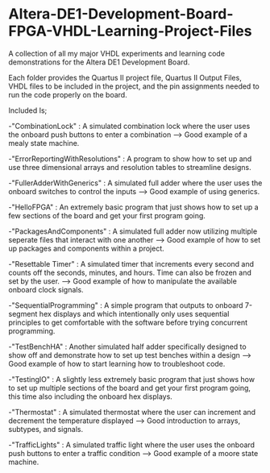 # Altera-DE1-Development-Board-FPGA-VHDL-Learning-Project-Files
A collection of all my major VHDL experiments and learning code demonstrations for the Altera DE1 Development Board.

Each folder provides the Quartus II project file, Quartus II Output Files, VHDL files to be included in the project, and the pin assignments needed to run the code properly on the board.

Included Is;

-"CombinationLock" : A simulated combination lock where the user uses the onboard push buttons to enter a combination --> Good example of a mealy state machine.

-"ErrorReportingWithResolutions" : A program to show how to set up and use three dimensional arrays and resolution tables to streamline designs.

-"FullerAdderWithGenerics" : A simulated full adder where the user uses the onboard switches to control the inputs --> Good example of using generics.

-"HelloFPGA" : An extremely basic program that just shows how to set up a few sections of the board and get your first program going.

-"PackagesAndComponents" : A simulated full adder now utilizing multiple seperate files that interact with one another --> Good example of how to set up packages and components within a project.

-"Resettable Timer" : A simulated timer that increments every second and counts off the seconds, minutes, and hours. Time can also be frozen and set by the user. --> Good example of how to manipulate the available onboard clock signals.

-"SequentialProgramming" : A simple program that outputs to onboard 7-segment hex displays and which intentionally only uses sequential principles to get comfortable with the software before trying concurrent programming.

-"TestBenchHA" : Another simulated half adder specifically designed to show off and demonstrate how to set up test benches within a design --> Good example of how to start learning how to troubleshoot code.

-"TestingIO" : A slightly less extremely basic program that just shows how to set up multiple sections of the board and get your first program going, this time also including the onboard hex displays.

-"Thermostat" : A simulated thermostat where the user can increment and decrement the temperature displayed --> Good introduction to arrays, subtypes, and signals.

-"TrafficLights" : A simulated traffic light where the user uses the onboard push buttons to enter a traffic condition --> Good example of a moore state machine.
